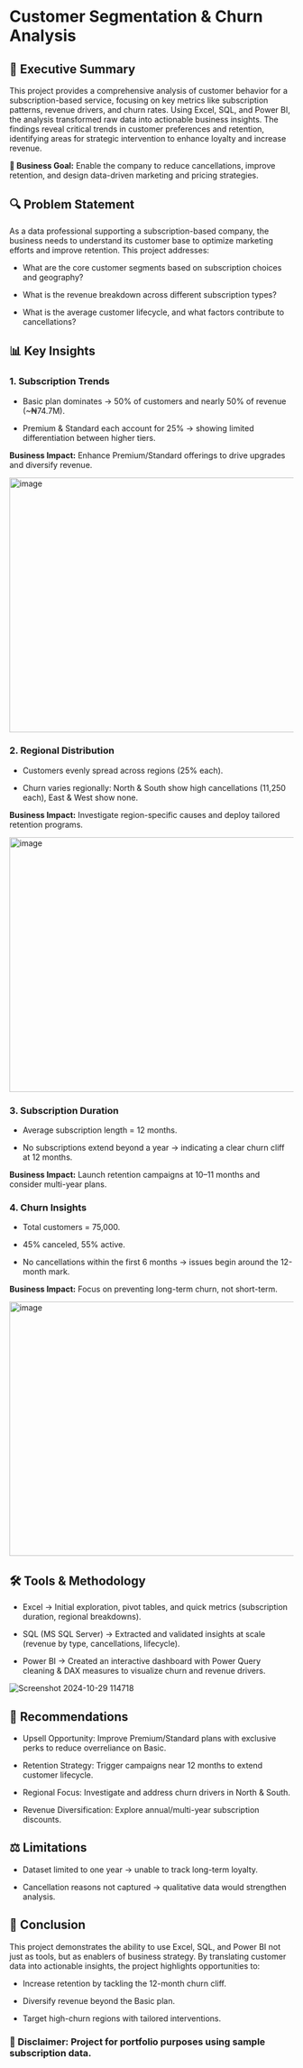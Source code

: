 # Customer Segmentation & Churn Analysis
## 📌 Executive Summary

This project provides a comprehensive analysis of customer behavior for a subscription-based service, focusing on key metrics like subscription patterns, revenue drivers, and churn rates. Using Excel, SQL, and Power BI, the analysis transformed raw data into actionable business insights. The findings reveal critical trends in customer preferences and retention, identifying areas for strategic intervention to enhance loyalty and increase revenue.

**🎯 Business Goal:** Enable the company to reduce cancellations, improve retention, and design data-driven marketing and pricing strategies.

## 🔍 Problem Statement

As a data professional supporting a subscription-based company, the business needs to understand its customer base to optimize marketing efforts and improve retention. This project addresses:

- What are the core customer segments based on subscription choices and geography?

- What is the revenue breakdown across different subscription types?

- What is the average customer lifecycle, and what factors contribute to cancellations?

## 📊 Key Insights
### **1. Subscription Trends**

- Basic plan dominates → 50% of customers and nearly 50% of revenue (~₦74.7M).

- Premium & Standard each account for 25% → showing limited differentiation between higher tiers.

**Business Impact:** Enhance Premium/Standard offerings to drive upgrades and diversify revenue.

<img width="751" height="452" alt="image" src="https://github.com/user-attachments/assets/4fc1632d-0300-43c3-b12d-1b032f302f62" />


### **2. Regional Distribution**

- Customers evenly spread across regions (25% each).

- Churn varies regionally: North & South show high cancellations (11,250 each), East & West show none.

**Business Impact:** Investigate region-specific causes and deploy tailored retention programs.

<img width="752" height="452" alt="image" src="https://github.com/user-attachments/assets/8d5a79ca-edaf-43ef-b116-041afc4858cf" />

### **3. Subscription Duration**

- Average subscription length = 12 months.

- No subscriptions extend beyond a year → indicating a clear churn cliff at 12 months.

**Business Impact:** Launch retention campaigns at 10–11 months and consider multi-year plans.


### **4. Churn Insights**

- Total customers = 75,000.

- 45% canceled, 55% active.

- No cancellations within the first 6 months → issues begin around the 12-month mark.

**Business Impact:** Focus on preventing long-term churn, not short-term.

<img width="752" height="451" alt="image" src="https://github.com/user-attachments/assets/daea6497-4e41-4b3b-82de-2c142b1680b8" />



## 🛠 Tools & Methodology

- Excel → Initial exploration, pivot tables, and quick metrics (subscription duration, regional breakdowns).

- SQL (MS SQL Server) → Extracted and validated insights at scale (revenue by type, cancellations, lifecycle).

- Power BI → Created an interactive dashboard with Power Query cleaning & DAX measures to visualize churn and revenue drivers.

  
![Screenshot 2024-10-29 114718](https://github.com/user-attachments/assets/bc637e38-b766-4cef-9624-a5db14c49f50)


## 🚀 Recommendations

- Upsell Opportunity: Improve Premium/Standard plans with exclusive perks to reduce overreliance on Basic.

- Retention Strategy: Trigger campaigns near 12 months to extend customer lifecycle.

- Regional Focus: Investigate and address churn drivers in North & South.

- Revenue Diversification: Explore annual/multi-year subscription discounts.


## ⚖️ Limitations

- Dataset limited to one year → unable to track long-term loyalty.

- Cancellation reasons not captured → qualitative data would strengthen analysis.

## 📌 Conclusion

This project demonstrates the ability to use Excel, SQL, and Power BI not just as tools, but as enablers of business strategy. By translating customer data into actionable insights, the project highlights opportunities to:

- Increase retention by tackling the 12-month churn cliff.

- Diversify revenue beyond the Basic plan.

- Target high-churn regions with tailored interventions.

### 📌 Disclaimer: Project for portfolio purposes using sample subscription data.
